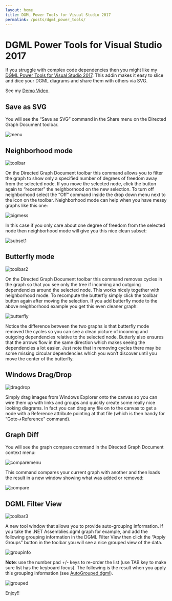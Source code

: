 ```yaml
---
layout: home
title: DGML Power Tools for Visual Studio 2017
permalink: /posts/dgml_power_tools/
---
```


# DGML Power Tools for Visual Studio 2017

If you struggle with complex code dependencies then you might like my [DGML Power Tools for Visual Studio 2017](https://marketplace.visualstudio.com/items?itemName=ChrisLovett.DgmlPowerTools2017).  This addin makes it easy to slice and dice your DGML diagrams and share them with others via SVG.

See my [Demo Video](http://lovettsoftware.com/videos/DGMLPowerTools.mp4).

## Save as SVG
You will see the “Save as SVG” command in the Share menu on the Directed Graph Document toolbar.

![menu](menu.png)
 
## Neighborhood mode

![toolbar](toolbar.png)

On the Directed Graph Document toolbar this command allows you to filter the graph to show only a specified number of degrees of freedom away from the selected node.  If you move the selected node, click the button again to “recenter” the neighborhood on the new selection.  To turn off neighborhood select the “Off” command inside the drop down menu next to the icon on the toolbar.
Neighborhood mode can help when you have messy graphs like this one:

![bigmess](bigmess.png)

In this case if you only care about one degree of freedom from the selected node then neighborhood mode will give you this nice clean subset:

![subset1](subset1.png)

## Butterfly mode

![toolbar2](toolbar2.png) 

On the Directed Graph Document toolbar this command removes cycles in the graph so that you see only the tree if incoming and outgoing dependencies around the selected node.  This works nicely together with neighborhood mode.  To recompute the butterfly simply click the toolbar button again after moving the selection.  If you add butterfly mode to the above neighborhood example you get this even cleaner graph:

![butterfly](butterfly.png) 

Notice the difference between the two graphs is that butterfly mode removed the cycles so you can see a clean picture of incoming and outgoing dependencies relative to the selected node.   Butterly also ensures that the arrows flow in the same direction which makes seeing the dependencies a lot easier.  Just note that in removing cycles there may be some missing circular dependencies which you won’t discover until you move the center of the butterfly.

## Windows Drag/Drop

![dragdrop](dragdrop.png)

Simply drag images from Windows Explorer onto the canvas so you can wire them up with links and groups and quickly create some really nice looking diagrams.  In fact you can drag any file on to the canvas to get a node with a Reference attribute pointing at that file
(which is then handy for “Goto->Reference” command).

## Graph Diff

You will see the graph compare command in the Directed Graph Document context menu:

![comparemenu](comparemenu.png)

This command compares your current graph with another and then loads the result in a new window showing what was added or removed:

![compare](compare.png)

## DGML Filter View

![toolbar3](toolbar3.png) 

A new tool window that allows you to provide auto-grouping information.  If you take the .NET Assemblies.dgml graph for example, and add the following grouping information in the DGML Filter View then click the “Apply Groups” button in the toolbar you will see a nice grouped view of the data.

![groupinfo](groupinfo.png)

**Note**: use the number pad +/- keys to re-order the list (use TAB key to make sure list has the keyboard focus).
The following is the result when you apply this grouping information (see [AutoGrouped.dgml](http://www.lovettsoftware.com/LovettSoftware/dgml/Demos/.NET4.0/AutoGrouped.dgml)).


![grouped](/posts/dgml_power_tools/grouped.png)


Enjoy!!
